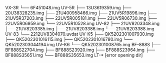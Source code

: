 VX-3R
└── 6F451048.img
UV-5R
├── 13U3619359.img
├── 20U38328235.img
├── 21U400958466.img
├── 21UV5R19896.img
├── 21UV5R37203.img
├── 22UV5R005181.img
├── 22UV5R06730.img
├── 22UV5R06959.img
└── 22UV5R10528.img
UV-82
├── 21UV8203348.img
├── 21UV8203385.img
├── 21UV8203386.img
└── 21UV8203388.img
UV-83
└── 2212UV8304070.uvdat
UV-K5
├── QK5202301007930.img
├── QK5202301016115.img
├── QK5202301016780.img
└── QK5202303044194.img
UV-K6
└── QK5202301008765.img
BF-888S
├── BF888S22704.img
├── BF888S23920.img
├── BF888S23964.img
├── BF888S35651.img
└── BF888S35653.img
LT-*  [error opening dir]

